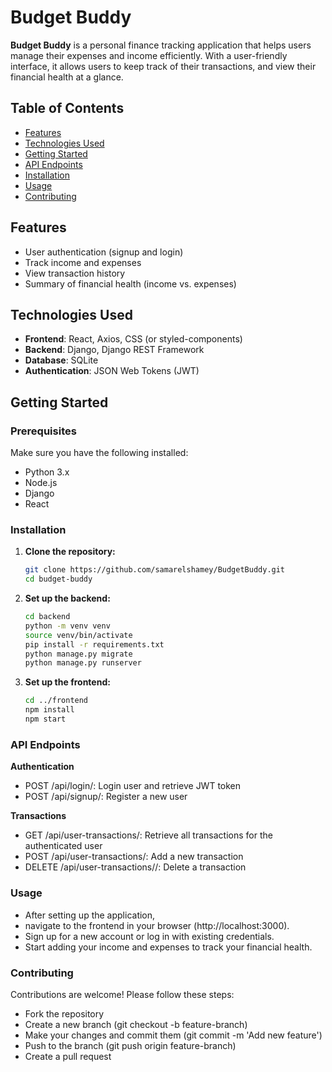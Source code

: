 # Budget Buddy

**Budget Buddy** is a personal finance tracking application that helps users manage their expenses and income efficiently. With a user-friendly interface, it allows users to keep track of their transactions, and view their financial health at a glance.

## Table of Contents

- [Features](#features)
- [Technologies Used](#technologies-used)
- [Getting Started](#getting-started)
- [API Endpoints](#api-endpoints)
- [Installation](#installation)
- [Usage](#usage)
- [Contributing](#contributing)

## Features

- User authentication (signup and login)
- Track income and expenses
- View transaction history
- Summary of financial health (income vs. expenses)

## Technologies Used

- **Frontend**: React, Axios, CSS (or styled-components)
- **Backend**: Django, Django REST Framework
- **Database**: SQLite
- **Authentication**: JSON Web Tokens (JWT)

## Getting Started

### Prerequisites

Make sure you have the following installed:

- Python 3.x
- Node.js
- Django
- React

### Installation

1. **Clone the repository:**

   ```bash
   git clone https://github.com/samarelshamey/BudgetBuddy.git
   cd budget-buddy

2. **Set up the backend:**
    ```bash
    cd backend
    python -m venv venv
    source venv/bin/activate
    pip install -r requirements.txt
    python manage.py migrate
    python manage.py runserver

3. **Set up the frontend:**
    ```bash
    cd ../frontend
    npm install
    npm start

### API Endpoints

**Authentication**
- POST /api/login/: Login user and retrieve JWT token
- POST /api/signup/: Register a new user

**Transactions**
- GET /api/user-transactions/: Retrieve all transactions for the authenticated user
- POST /api/user-transactions/: Add a new transaction
- DELETE /api/user-transactions/<id>/: Delete a transaction

### Usage
- After setting up the application, 
- navigate to the frontend in your browser (http://localhost:3000).
- Sign up for a new account or log in with existing credentials.
- Start adding your income and expenses to track your financial health.

### Contributing
Contributions are welcome! Please follow these steps:

- Fork the repository
- Create a new branch (git checkout -b feature-branch)
- Make your changes and commit them (git commit -m 'Add new feature')
- Push to the branch (git push origin feature-branch)
- Create a pull request